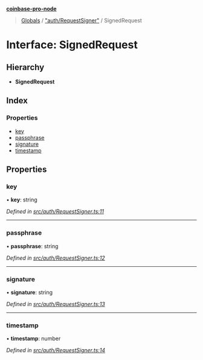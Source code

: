 **[coinbase-pro-node](../README.md)**

> [Globals](../globals.md) / ["auth/RequestSigner"](../modules/_auth_requestsigner_.md) / SignedRequest

# Interface: SignedRequest

## Hierarchy

- **SignedRequest**

## Index

### Properties

- [key](_auth_requestsigner_.signedrequest.md#key)
- [passphrase](_auth_requestsigner_.signedrequest.md#passphrase)
- [signature](_auth_requestsigner_.signedrequest.md#signature)
- [timestamp](_auth_requestsigner_.signedrequest.md#timestamp)

## Properties

### key

• **key**: string

_Defined in [src/auth/RequestSigner.ts:11](https://github.com/bennyn/coinbase-pro-node/blob/7eff64a/src/auth/RequestSigner.ts#L11)_

---

### passphrase

• **passphrase**: string

_Defined in [src/auth/RequestSigner.ts:12](https://github.com/bennyn/coinbase-pro-node/blob/7eff64a/src/auth/RequestSigner.ts#L12)_

---

### signature

• **signature**: string

_Defined in [src/auth/RequestSigner.ts:13](https://github.com/bennyn/coinbase-pro-node/blob/7eff64a/src/auth/RequestSigner.ts#L13)_

---

### timestamp

• **timestamp**: number

_Defined in [src/auth/RequestSigner.ts:14](https://github.com/bennyn/coinbase-pro-node/blob/7eff64a/src/auth/RequestSigner.ts#L14)_
